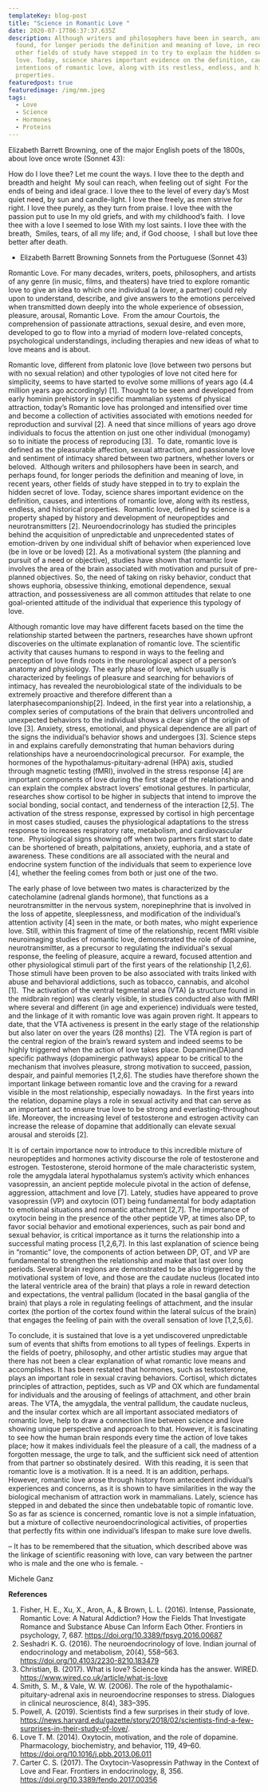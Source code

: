 ```yaml
---
templateKey: blog-post
title: "Science in Romantic Love "
date: 2020-07-17T06:37:37.635Z
description: Although writers and philosophers have been in search, and perhaps
  found, for longer periods the definition and meaning of love, in recent years,
  other fields of study have stepped in to try to explain the hidden secret of
  love. Today, science shares important evidence on the definition, causes, and
  intentions of romantic love, along with its restless, endless, and historical
  properties.
featuredpost: true
featuredimage: /img/mm.jpeg
tags:
  - Love
  - Science
  - Hormones
  - Proteins
---
```

Elizabeth Barrett Browning, one of the major English poets of the 1800s, about love once wrote (Sonnet 43):

How do I love thee? Let me count the ways.
I love thee to the depth and breadth and height 
My soul can reach, when feeling out of sight 
For the ends of being and ideal grace.
I love thee to the level of every day’s
Most quiet need, by sun and candle-light.
I love thee freely, as men strive for right.
I love thee purely, as they turn from praise.
I love thee with the passion put to use
In my old griefs, and with my childhood’s faith. 
I love thee with a love I seemed to lose
With my lost saints. I love thee with the breath, 
Smiles, tears, of all my life; and, if God choose, 
I shall but love thee better after death. 

* Elizabeth Barrett Browning
  Sonnets from the Portuguese (Sonnet 43)





Romantic Love. For many decades, writers, poets, philosophers, and artists of any genre (in music, films, and theaters) have tried to explore romantic love to give an idea to which one individual (a lover, a partner) could rely upon to understand, describe, and give answers to the emotions perceived when transmitted down deeply into the whole experience of obsession, pleasure, arousal, Romantic Love. 
From the amour Courtois, the comprehension of passionate attractions, sexual desire, and even more, developed to go to flow into a myriad of modern love-related concepts, psychological understandings, including therapies and new ideas of what to love means and is about. 

Romantic love, different from platonic love (love between two persons but with no sexual relation) and other typologies of love not cited here for simplicity, seems to have started to evolve some millions of years ago (4.4 million years ago accordingly) \[1]. Thought to be seen and developed from early hominin prehistory in specific mammalian systems of physical attraction, today’s Romantic love has prolonged and intensified over time and become a collection of activities associated with emotions needed for reproduction and survival \[2]. A need that since millions of years ago drove individuals to focus the attention on just one other individual (monogamy) so to initiate the process of reproducing \[3]. 
To date, romantic love is defined as the pleasurable affection, sexual attraction, and passionate love and sentiment of intimacy shared between two partners, whether lovers or beloved.                                                                                     Although writers and philosophers have been in search, and perhaps found, for longer periods the definition and meaning of love, in recent years, other fields of study have stepped in to try to explain the hidden secret of love. Today, science shares important evidence on the definition, causes, and intentions of romantic love, along with its restless, endless, and historical properties. 
Romantic love, defined by science is a property shaped by history and development of neuropeptides and neurotransmitters \[2]. Neuroendocrinology has studied the principles behind the acquisition of unpredictable and unprecedented states of emotion-driven by one individual shift of behavior when experienced love (be in love or be loved) \[2].
As a motivational system (the planning and pursuit of a need or objective), studies have shown that romantic love involves the area of the brain associated with motivation and pursuit of pre-planned objectives. So, the need of taking on risky behavior, conduct that shows euphoria, obsessive thinking, emotional dependence, sexual attraction, and possessiveness are all common attitudes that relate to one goal-oriented attitude of the individual that experience this typology of love. 

Although romantic love may have different facets based on the time the relationship started between the partners, researches have shown upfront discoveries on the ultimate explanation of romantic love.
The scientific activity that causes humans to respond in ways to the feeling and perception of love finds roots in the neurological aspect of a person’s anatomy and physiology. The early phase of love, which usually is characterized by feelings of pleasure and searching for behaviors of intimacy, has revealed the neurobiological state of the individuals to be extremely proactive and therefore different than a laterphasecompanionship\[2]. Indeed, in the first year into a relationship, a complex series of computations of the brain that delivers uncontrolled and unexpected behaviors to the individual shows a clear sign of the origin of love \[3]. Anxiety, stress, emotional, and physical dependence are all part of the signs the individual’s behavior shows and undergoes \[3]. Science steps in and explains carefully demonstrating that human behaviors during relationships have a neuroendocrinological precursor. 
For example, the hormones of the hypothalamus-pituitary-adrenal (HPA) axis, studied through magnetic testing (fMRI), involved in the stress response \[4] are important components of love during the first stage of the relationship and can explain the complex abstract lovers’ emotional gestures. In particular, researches show cortisol to be higher in subjects that intend to improve the social bonding, social contact, and tenderness of the interaction \[2,5]. The activation of the stress response, expressed by cortisol in high percentage in most cases studied, causes the physiological adaptations to the stress response to increases respiratory rate, metabolism, and cardiovascular tone. 
Physiological signs showing off when two partners first start to date can be shortened of breath, palpitations, anxiety, euphoria, and a state of awareness.
These conditions are all associated with the neural and endocrine system function of the individuals that seem to experience love \[4], whether the feeling comes from both or just one of the two. 

The early phase of love between two mates is characterized by the catecholamine (adrenal glands hormone), that functions as a neurotransmitter in the nervous system, norepinephrine that is involved in the loss of appetite, sleeplessness, and modification of the individual’s attention activity \[4] seen in the mate, or both mates, who might experience love.
Still, within this fragment of time of the relationship, recent fMRI visible neuroimaging studies of romantic love, demonstrated the role of dopamine, neurotransmitter, as a precursor to regulating the individual's sexual response, the feeling of pleasure, acquire a reward, focused attention and other physiological stimuli part of the first years of the relationship \[1,2,6]. Those stimuli have been proven to be also associated with traits linked with abuse and behavioral addictions, such as tobacco, cannabis, and alcohol \[1].                                            The activation of the ventral tegmental area (VTA) (a structure found in the midbrain region) was clearly visible, in studies conducted also with fMRI where several and different (in age and experience) individuals were tested, and the linkage of it with romantic love was again proven right. It appears to date, that the VTA activeness is present in the early stage of the relationship but also later on over the years (28 months) \[2]. 
The VTA region is part of the central region of the brain’s reward system and indeed seems to be highly triggered when the action of love takes place. Dopamine(DA)and specific pathways (dopaminergic pathways) appear to be critical to the mechanism that involves pleasure, strong motivation to succeed, passion, despair, and painful memories \[1,2,6]. The studies have therefore shown the important linkage between romantic love and the craving for a reward visible in the most relationship, especially nowadays. 
In the first years into the relation, dopamine plays a role in sexual activity and that can serve as an important act to ensure true love to be strong and everlasting-throughout life. Moreover, the increasing level of testosterone and estrogen activity can increase the release of dopamine that additionally can elevate sexual arousal and steroids \[2]. 

It is of certain importance now to introduce to this incredible mixture of neuropeptides and hormones activity discourse the role of testosterone and estrogen. Testosterone, steroid hormone of the male characteristic system, role the amygdala lateral hypothalamus system’s activity which enhances vasopressin, an ancient peptide molecule pivotal in the action of defense, aggression, attachment and love \[7]. Lately, studies have appeared to prove vasopressin (VP) and oxytocin (OT) being fundamental for body adaptation to emotional situations and romantic attachment \[2,7]. The importance of oxytocin being in the presence of the other peptide VP, at times also DP, to favor social behavior and emotional experiences, such as pair bond and sexual behavior, is critical importance as it turns the relationship into a successful mating process \[1,2,6,7].
In this last explanation of science being in “romantic” love, the components of action between DP, OT, and VP are fundamental to strengthen the relationship and make that last over long periods.                                                                              Several brain regions are demonstrated to be also triggered by the motivational system of love, and those are the caudate nucleus (located into the lateral ventricle area of the brain) that plays a role in reward detection and expectations, the ventral pallidum (located in the basal ganglia of the brain) that plays a role in regulating feelings of attachment, and the insular cortex (the portion of the cortex found within the lateral sulcus of the brain) that engages the feeling of pain with the overall sensation of love \[1,2,5,6].

To conclude, it is sustained that love is a yet undiscovered unpredictable sum of events that shifts from emotions to all types of feelings. Experts in the fields of poetry, philosophy, and other artistic studies may argue that there has not been a clear explanation of what romantic love means and accomplishes.                           It has been restated that hormones, such as testosterone, plays an important role in sexual craving behaviors. Cortisol, which dictates principles of attraction, peptides, such as VP and OX which are fundamental for individuals and the arousing of feelings of attachment, and other brain areas. The VTA, the amygdala, the ventral pallidum, the caudate nucleus, and the insular cortex which are all important associated mediators of romantic love, help to draw a connection line between science and love showing unique perspective and approach to that. However, it is fascinating to see how the human brain responds every time the action of love takes place; how it makes individuals feel the pleasure of a call, the madness of a forgotten message, the urge to talk, and the sufficient sick need of attention from that partner so obstinately desired. 
With this reading, it is seen that romantic love is a motivation. It is a need. It is an addition, perhaps. However, romantic love arose through history from antecedent individual’s experiences and concerns, as it is shown to have similarities in the way the biological mechanism of attraction work in mammalians.
Lately, science has stepped in and debated the since then undebatable topic of romantic love. So as far as science is concerned, romantic love is not a simple infatuation, but a mixture of collective neuroendocrinological activities, of properties that perfectly fits within one individual’s lifespan to make sure love dwells. 

– It has to be remembered that the situation, which described above was the linkage of scientific reasoning with love, can vary between the partner who is male and the one who is female. -

Michele Ganz 

**References**

1. Fisher, H. E., Xu, X., Aron, A., & Brown, L. L. (2016). Intense, Passionate, Romantic Love: A Natural Addiction? How the Fields That Investigate Romance and Substance Abuse Can Inform Each Other. Frontiers in psychology, 7, 687. https://doi.org/10.3389/fpsyg.2016.00687
2. Seshadri K. G. (2016). The neuroendocrinology of love. Indian journal of endocrinology and metabolism, 20(4), 558–563. https://doi.org/10.4103/2230-8210.183479
3. Christian, B. (2017). What is love? Science kinda has the answer. WIRED. https://www.wired.co.uk/article/what-is-love
4. Smith, S. M., & Vale, W. W. (2006). The role of the hypothalamic-pituitary-adrenal axis in neuroendocrine responses to stress. Dialogues in clinical neuroscience, 8(4), 383–395.
5. Powell, A. (2019). Scientists find a few surprises in their study of love. https://news.harvard.edu/gazette/story/2018/02/scientists-find-a-few-surprises-in-their-study-of-love/.
6. Love T. M. (2014). Oxytocin, motivation, and the role of dopamine. Pharmacology, biochemistry, and behavior, 119, 49–60. https://doi.org/10.1016/j.pbb.2013.06.011
7. Carter C. S. (2017). The Oxytocin-Vasopressin Pathway in the Context of Love and Fear. Frontiers in endocrinology, 8, 356. https://doi.org/10.3389/fendo.2017.00356